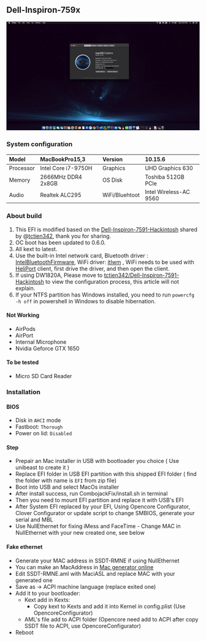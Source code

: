 ## Dell-Inspiron-759x

![ScreenShot](https://github.com/cassius425/Dell-Inspiron-7590-Hackintosh/blob/master/Assets/ScreenShot.png)

### System configuration

| Model     | MacBookPro15,3      | Version        | 10.15.6                |
| :-------- | :------------------ | :------------- | :--------------------- |
| Processor | Intel Core i7-9750H | Graphics       | UHD Graphics 630       |
| Memory    | 2666MHz DDR4 2x8GB  | OS Disk        | Toshiba 512GB PCle     |
| Audio     | Realtek ALC295      | WiFi/Bluehtoot | Intel Wireless-AC 9560 |

### About build

1. This EFI is modified based on the [Dell-Inspiron-7591-Hackintosh](https://github.com/tctien342/Dell-Inspiron-7591-Hackintosh) shared by @[tctien342](https://github.com/tctien342), thank you for sharing.
2. OC boot has been updated to 0.6.0.
3. All kext to latest.
4. Use the built-in Intel network card, Bluetooth driver : [IntelBluetoothFirmware](https://github.com/zxystd/IntelBluetoothFirmware), WiFi driver: [itlwm](https://github.com/OpenIntelWireless/itlwm) , WiFi needs to be used with [HeliPort](https://github.com/OpenIntelWireless/HeliPort) client,  first drive the driver, and then open the client.
5. If using DW1820A, Please move to [tctien342/Dell-Inspiron-7591-Hackintosh](https://github.com/tctien342/Dell-Inspiron-7591-Hackintosh) to view the configuration process, this article will not explain.
6. If your NTFS partition has Windows installed, you need to run ` powercfg -h off ` in powershell in Windows to disable hibernation.

#### Not Working

- AirPods
- AirPort
- Internal Microphone
- Nvidia Geforce GTX 1650

#### To be tested

- Micro SD Card Reader

### Installation

#### BIOS

- Disk in `AHCI` mode
- Fastboot:  `Thorough`
- Power on lid: `Disabled`

#### Step

- Prepair an Mac installer in USB with bootloader you choice ( Use unibeast to create it )
- Replace EFI folder in USB EFI partition with this shipped EFI folder ( find the folder with name is `EFI` from zip file)
- Boot into USB and select MacOs installer
- After install success, run CombojackFix/install.sh in terminal
- Then you need to mount EFI partition and replace it with USB's EFI
- After System EFI replaced by your EFI, Using Opencore Configurator, Clover Configurator or update script to change SMBIOS, generate your serial and MBL
- Use NullEthernet for fixing iMess and FaceTime - Change MAC in NullEthernet with your new created one, see below

#### Fake ethernet

- Generate your MAC address in SSDT-RMNE if using NullEthernet
- You can make an MacAddress in [Mac generator online](https://www.browserling.com/tools/random-mac)
- Edit SSDT-RMNE.aml with MaciASL and replace MAC with your generated one
- Save as -> ACPI machine language (replace exited one)
- Add it to your bootloader:
  - Kext add in Kexts:
    - Copy kext to Kexts and add it into Kernel in config.plist (Use OpencoreConfigurator)
  - AML's file add to ACPI folder (Opencore need add to ACPI after copy SSDT file to ACPI, use OpencoreConfigurator)
- Reboot

